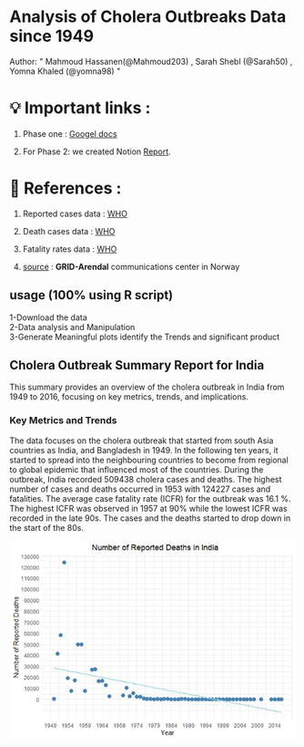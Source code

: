 # Analysis of Cholera Outbreaks Data since 1949

Author: " Mahmoud Hassanen(@Mahmoud203) , Sarah Shebl (@Sarah50) , Yomna Khaled (@yomna98) "

# 💡 Important links :
1. Phase one : [Googel docs](https://docs.google.com/document/d/1agEoZ12eGO7c851Y0uo-aqYeJ_6xCJw4m7b51dqTlvY/edit)
 
3. For Phase 2: we created Notion [Report](https://vigorous-dahlia-f5d.notion.site/Analysis-of-Cholera-Outbreaks-Data-since-1949-107ee65d6378804fad16c65e71872e3b?pvs=74).
# 📝 References :
1. Reported cases data :  [WHO](https://apps.who.int/gho/data/node.main.175?lang=en) 

2. Death cases data : [WHO](https://apps.who.int/gho/data/node.main.176?lang=en)

3. Fatality rates data : [WHO](https://apps.who.int/gho/data/node.main.177?lang=en)

 
 4. [source](https://www.grida.no/resources/5628) : **GRID-Arendal** communications center  in Norway 
   
## usage (100% using R script)

1-Download the data   
2-Data analysis and Manipulation  
3-Generate Meaningful plots  identify the Trends and significant product

## Cholera Outbreak Summary Report for India

This summary provides an overview of the cholera outbreak in India from 1949 to 2016, focusing on key metrics, trends, and implications.
### Key Metrics and Trends
The data focuses on the cholera outbreak that started from south Asia countries as India, and Bangladesh in 1949. In the following ten years, it started to spread into the neighbouring countries to become from regional to global epidemic that influenced most of the countries. During the outbreak, India recorded 509438 cholera cases and deaths. The highest number of cases and deaths occurred in 1953 with 124227 cases and fatalities.
The average case fatality rate (ICFR) for the outbreak was 16.1 %. The highest ICFR was observed in 1957 at 90% while the lowest ICFR was recorded in the late 90s.
The cases and the deaths started to drop down in the start of the 80s.


![image.png](https://github.com/kali156/Hack-bio-Stage3/blob/main/Images/mm.jpg) 
